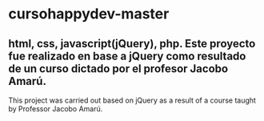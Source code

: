 # cursohappydev-master
html, css, javascript(jQuery), php.
Este proyecto fue realizado en base a jQuery como resultado de un curso dictado por el profesor Jacobo Amarú.
-------------------
This project was carried out based on jQuery as a result of a course taught by Professor Jacobo Amarú.
